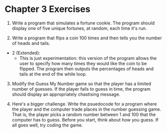 Chapter 3 Exercises
===================

1. Write a program that simulates a fortune cookie. The program should display one of five unique fortunes, at random, each time it's run.

2. Write a program that flips a coin 100 times and then tells you the number of heads and tails.

* 2 (Extended):
  * This is just experimentation: this version of the program allows the user to specify how many times they would like the coin to be flipped. The program then outputs the percentages of heads and tails at the end of the while loop.

3. Modify the Guess My Number game so that the player has a limited number of guesses. If the player fails to guess in time, the program should display an appropriately chastising message.

4. Here's a bigger challenge. Write the psuedocode for a program where the player and the computer trade places in the number guessing game. That is, the player picks a random number between 1 and 100 that the computer has to guess. Before you start, think about how you guess. If all goes well, try coding the game.

